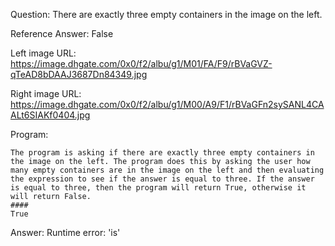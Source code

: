 Question: There are exactly three empty containers in the image on the left.

Reference Answer: False

Left image URL: https://image.dhgate.com/0x0/f2/albu/g1/M01/FA/F9/rBVaGVZ-qTeAD8bDAAJ3687Dn84349.jpg

Right image URL: https://image.dhgate.com/0x0/f2/albu/g1/M00/A9/F1/rBVaGFn2sySANL4CAALt6SIAKf0404.jpg

Program:

```
The program is asking if there are exactly three empty containers in the image on the left. The program does this by asking the user how many empty containers are in the image on the left and then evaluating the expression to see if the answer is equal to three. If the answer is equal to three, then the program will return True, otherwise it will return False.
####
True
```
Answer: Runtime error: 'is'

